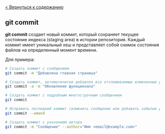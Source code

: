 [< Вернуться к содержанию](readme.md)
## git commit
**git commit** создает новый коммит, который сохраняет текущее состояние индекса (staging area) в истории репозитория. Каждый коммит имеет уникальный хеш и представляет собой снимок состояния файлов на определенный момент времени.


Для примера:

```bash
# Создать коммит с сообщением
git commit -m "Добавлена главная страница"

# Создать коммит, автоматически добавляя все отслеживаемые измененные файлы
git commit -a -m "Обновление функционала"

# Создать коммит с подробным многострочным сообщением
git commit

# Исправить последний коммит (изменить сообщение или добавить забытые файлы)
git commit --amend

# Создать коммит с указанием автора
git commit -m "Сообщение" --author="Имя <email@example.com>"
```